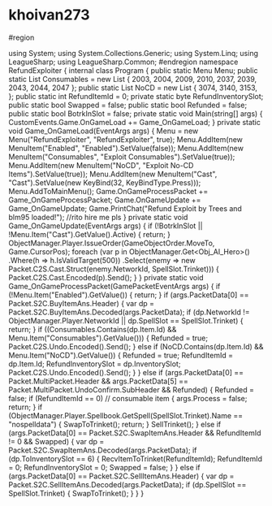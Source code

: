 khoivan273
==========
#region

using System;
using System.Collections.Generic;
using System.Linq;
using LeagueSharp;
using LeagueSharp.Common;
#endregion
namespace RefundExploiter
{
internal class Program
{
public static Menu Menu;
public static List<int> Consumables = new List<int> { 2003, 2004, 2009, 2010, 2037, 2039, 2043, 2044, 2047 };
public static List<int> NoCD = new List<int> { 3074, 3140, 3153, };
public static int RefundItemId = 0;
private static byte RefundInventorySlot;
public static bool Swapped = false;
public static bool Refunded = false;
public static bool BotrkInSlot = false;
private static void Main(string[] args)
{
CustomEvents.Game.OnGameLoad += Game_OnGameLoad;
}
private static void Game_OnGameLoad(EventArgs args)
{
Menu = new Menu("RefundExploiter", "RefundExploiter", true);
Menu.AddItem(new MenuItem("Enabled", "Enabled").SetValue(false));
Menu.AddItem(new MenuItem("Consumables", "Exploit Consumables").SetValue(true));
Menu.AddItem(new MenuItem("NoCD", "Exploit No-CD Items").SetValue(true));
Menu.AddItem(new MenuItem("Cast", "Cast").SetValue(new KeyBind(32, KeyBindType.Press)));
Menu.AddToMainMenu();
Game.OnGameProcessPacket += Game_OnGameProcessPacket;
Game.OnGameUpdate += Game_OnGameUpdate;
Game.PrintChat("Refund Exploit by Trees and blm95 loaded!");
//rito hire me pls
}
private static void Game_OnGameUpdate(EventArgs args)
{
if (!BotrkInSlot || !Menu.Item("Cast").GetValue<KeyBind>().Active)
{
return;
}
ObjectManager.Player.IssueOrder(GameObjectOrder.MoveTo, Game.CursorPos);
foreach (var p in
ObjectManager.Get<Obj_AI_Hero>()
.Where(h => h.IsValidTarget(500))
.Select(enemy => new Packet.C2S.Cast.Struct(enemy.NetworkId, SpellSlot.Trinket)))
{
Packet.C2S.Cast.Encoded(p).Send();
}
}
private static void Game_OnGameProcessPacket(GamePacketEventArgs args)
{
if (!Menu.Item("Enabled").GetValue<bool>())
{
return;
}
if (args.PacketData[0] == Packet.S2C.BuyItemAns.Header)
{
var dp = Packet.S2C.BuyItemAns.Decoded(args.PacketData);
if (dp.NetworkId != ObjectManager.Player.NetworkId || dp.SpellSlot == SpellSlot.Trinket)
{
return;
}
if ((Consumables.Contains(dp.Item.Id) && Menu.Item("Consumables").GetValue<bool>()))
{
Refunded = true;
Packet.C2S.Undo.Encoded().Send();
}
else if (NoCD.Contains(dp.Item.Id) && Menu.Item("NoCD").GetValue<bool>())
{
Refunded = true;
RefundItemId = dp.Item.Id;
RefundInventorySlot = dp.InventorySlot;
Packet.C2S.Undo.Encoded().Send();
}
}
else if (args.PacketData[0] == Packet.MultiPacket.Header &&
args.PacketData[5] == Packet.MultiPacket.UndoConfirm.SubHeader && Refunded)
{
Refunded = false;
if (RefundItemId == 0) // consumable item
{
args.Process = false;
return;
}
if (ObjectManager.Player.Spellbook.GetSpell(SpellSlot.Trinket).Name == "nospelldata")
{
SwapToTrinket();
return;
}
SellTrinket();
}
else if (args.PacketData[0] == Packet.S2C.SwapItemAns.Header && RefundItemId != 0 && Swapped)
{
var dp = Packet.S2C.SwapItemAns.Decoded(args.PacketData);
if (dp.ToInventorySlot == 6)
{
RecvItemToTrinket(RefundItemId);
RefundItemId = 0;
RefundInventorySlot = 0;
Swapped = false;
}
}
else if (args.PacketData[0] == Packet.S2C.SellItemAns.Header)
{
var dp = Packet.S2C.SellItemAns.Decoded(args.PacketData);
if (dp.SpellSlot == SpellSlot.Trinket)
{
SwapToTrinket();
}
}
}
